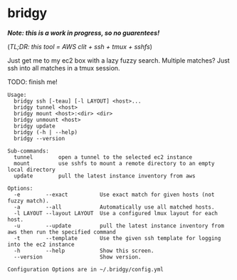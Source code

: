 # bridgy

***Note: this is a work in progress, so no guarentees!***

(*TL;DR: this tool = AWS clit + ssh + tmux + sshfs*)

Just get me to my ec2 box with a lazy fuzzy search. Multiple matches? Just
ssh into all matches in a tmux session.

TODO: finish me!

```
Usage:
  bridgy ssh [-teau] [-l LAYOUT] <host>...
  bridgy tunnel <host>
  bridgy mount <host>:<dir> <dir>
  bridgy unmount <host>
  bridgy update
  bridgy (-h | --help)
  bridgy --version

Sub-commands:
  tunnel        open a tunnel to the selected ec2 instance
  mount         use sshfs to mount a remote directory to an empty local directory
  update        pull the latest instance inventory from aws

Options:
  -e        --exact          Use exact match for given hosts (not fuzzy match).
  -a        --all            Automatically use all matched hosts.
  -l LAYOUT --layout LAYOUT  Use a configured lmux layout for each host.
  -u        --update         pull the latest instance inventory from aws then run the specified command
  -t        --template       Use the given ssh template for logging into the ec2 instance
  -h        --help           Show this screen.
  --version                  Show version.

Configuration Options are in ~/.bridgy/config.yml
```
